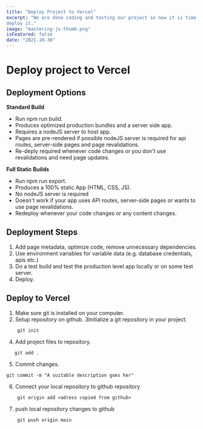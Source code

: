 ```yaml
---
title: "Deploy Project to Vercel"
excerpt: "We are done coding and testing our project so now it is time to
deploy it."
image: "mastering-js-thumb.png"
isFeatured: false
date: "2021-10-30"
---
```


# Deploy project to Vercel

## Deployment Options

**Standard Build**

- Run npm run build.
- Produces optimized production bundles and a server side app.
- Requires a nodeJS server to host app.
- Pages are pre-rendered if possible nodeJS server is required for api
  routes, server-side pages and page revalidations.
- Re-deply required whenever code changes or you don't use revalidations and
  need page updates.

**Full Static Builds**

- Run npm run export.
- Produces a 100% static App (HTML, CSS, JS).
- No nodeJS server is required
- Doesn't work if your app uses API routes, server-side pages or wants to
  use page revalidations.
- Redeploy whenever your code changes or any content changes.

## Deployment Steps

1. Add page metadata, optimize code, remove unnecessary dependencies.
2. Use environment variables for variable data (e.g. database credentials,
   apis etc.)
3. Do a test build and test the production level app locally or on some test
   server.
4. Deploy.

## Deploy to Vercel

1. Make sure git is installed on your computer.
2. Setup repository on github.
   3Initialize a git repository in your project.

```shell
    git init
```

4. Add project files to repository.

```shell
   git add .
```

5. Commit changes.

```shell
git commit -m "A suitable description goes her"
```

6. Connect your local repository to github repository

```shell
    git origin add <adress copied from github>
```

7. push local repository changes to github

```shell
    git push origin main
```
